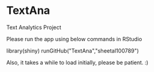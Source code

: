 # TextAna
Text Analytics Project

Please run the app using below commands in RStudio

library(shiny)
runGitHub("TextAna","sheetal100789")

Also, it takes a while to load initially, please be patient. :)
